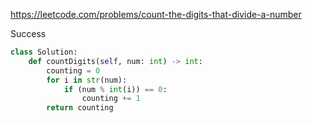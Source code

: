 https://leetcode.com/problems/count-the-digits-that-divide-a-number


Success


```python
class Solution:
    def countDigits(self, num: int) -> int:
        counting = 0
        for i in str(num):
            if (num % int(i)) == 0:
                counting += 1
        return counting
```
